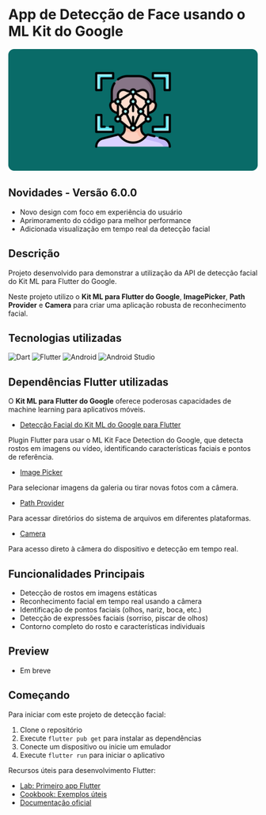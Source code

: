 # App de Detecção de Face usando o ML Kit do Google

<div>
<img src="assets/Post 1.png" alt="Detecção facial em foto" style="width:1024px;"/>
</div>

## Novidades - Versão 6.0.0

- Novo design com foco em experiência do usuário
- Aprimoramento do código para melhor performance
- Adicionada visualização em tempo real da detecção facial

## Descrição

Projeto desenvolvido para demonstrar a utilização da API de detecção facial do Kit ML para Flutter do Google.

Neste projeto utilizo o **Kit ML para Flutter do Google**, **ImagePicker**, **Path Provider** e **Camera** para criar uma aplicação robusta de reconhecimento facial.

## Tecnologias utilizadas

<p>
<img alt="Dart" src="https://img.shields.io/badge/Dart-15A6C4.svg?style=for-the-badge&logo=dart&logoColor=white">
<img alt="Flutter" src="https://img.shields.io/badge/Flutter-02569B.svg?style=for-the-badge&logo=flutter&logoColor=white">
<img alt="Android" src="https://img.shields.io/badge/Android-3DDC84?style=for-the-badge&logo=android&logoColor=white">
<img alt="Android Studio" src="https://img.shields.io/badge/Android%20Studio-008678.svg?style=for-the-badge&logo=android-studio&logoColor=white">
</p>

## Dependências Flutter utilizadas

O **Kit ML para Flutter do Google** oferece poderosas capacidades de machine learning para aplicativos móveis.

- [Detecção Facial do Kit ML do Google para Flutter](https://github.com/bharat-biradar/Google-Ml-Kit-plugin/tree/master/packages/google_mlkit_face_detection)

Plugin Flutter para usar o ML Kit Face Detection do Google, que detecta rostos em imagens ou vídeo, identificando características faciais e pontos de referência.

- [Image Picker](https://pub.dev/packages/image_picker)

Para selecionar imagens da galeria ou tirar novas fotos com a câmera.

- [Path Provider](https://pub.dev/packages/path_provider)

Para acessar diretórios do sistema de arquivos em diferentes plataformas.

- [Camera](https://pub.dev/packages/camera)

Para acesso direto à câmera do dispositivo e detecção em tempo real.

## Funcionalidades Principais

- Detecção de rostos em imagens estáticas
- Reconhecimento facial em tempo real usando a câmera
- Identificação de pontos faciais (olhos, nariz, boca, etc.)
- Detecção de expressões faciais (sorriso, piscar de olhos)
- Contorno completo do rosto e características individuais

## Preview

- Em breve
<!-- <div>
<img src="assets/face_detection/print1.jpg" alt="Detecção facial em foto" style="width:200px;"/>
<img src="assets/face_detection/print2.jpg" alt="Pontos faciais identificados" style="width:200px;"/>
<img src="assets/face_detection/print3.jpg" alt="Detecção em tempo real" style="width:200px;"/>
<div>

<div>
<img src="assets/face_detection/print4.jpg" alt="Múltiplos rostos detectados" style="width:200px;"/>
<img src="assets/face_detection/print5.jpg" alt="Contorno facial" style="width:200px;"/>
<img src="assets/face_detection/print6.jpg" alt="Opções de configuração" style="width:200px;"/>
<div> -->

## Começando

Para iniciar com este projeto de detecção facial:

1. Clone o repositório
2. Execute `flutter pub get` para instalar as dependências
3. Conecte um dispositivo ou inicie um emulador
4. Execute `flutter run` para iniciar o aplicativo

Recursos úteis para desenvolvimento Flutter:

- [Lab: Primeiro app Flutter](https://docs.flutter.dev/get-started/codelab)
- [Cookbook: Exemplos úteis](https://docs.flutter.dev/cookbook)
- [Documentação oficial](https://docs.flutter.dev/)
